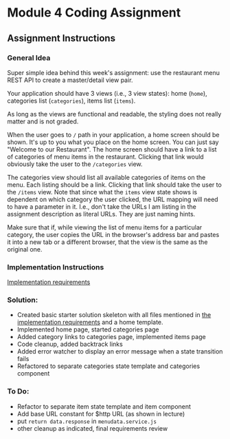 Module 4 Coding Assignment
=======
## Assignment Instructions

### General Idea
Super simple idea behind this week's assignment: use the restaurant menu REST API to create a master/detail view pair.

Your application should have 3 views (i.e., 3 view states): home (`home`), categories list (`categories`), items list (`items`).

As long as the views are functional and readable, the styling does not really matter and is not graded.

When the user goes to `/` path in your application, a home screen should be shown. It's up to you what you place on the home screen. You can just say "Welcome to our Restaurant". The home screen should have a link to a list of categories of menu items in the restaurant. Clicking that link would obviously take the user to the `/categories` view.

The categories view should list all available categories of items on the menu. Each listing should be a link. Clicking that link should take the user to the `/items` view. Note that since what the `items` view state shows is dependent on which category the user clicked, the URL mapping will need to have a parameter in it. I.e., don't take the URLs I am listing in the assignment description as literal URLs. They are just naming hints.

Make sure that if, while viewing the list of menu items for a particular category, the user copies the URL in the browser's address bar and pastes it into a new tab or a different browser, that the view is the same as the original one.

### Implementation Instructions

[Implementation requirements](Implementation.md)

### Solution:

* Created basic starter solution skeleton with all files mentioned in [the implementation requirements](Implementation.md) and a home template.
* Implemented home page, started categories page
* Added category links to categories page, implemented items page
* Code cleanup, added backtrack links
* Added error watcher to display an error message when a state transition fails
* Refactored to separate categories state template and categories component

### To Do:
* Refactor to separate item state template and item component
* Add base URL constant for $http URL (as shown in lecture)
* put `return data.response` in `menudata.service.js`
* other cleanup as indicated, final requirements review
